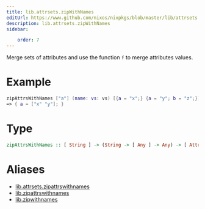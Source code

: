 ```yaml
---
title: lib.attrsets.zipWithNames
editUrl: https://www.github.com/nixos/nixpkgs/blob/master/lib/attrsets.nix#L879C5
description: lib.attrsets.zipWithNames
sidebar:

    order: 7
---
```


Merge sets of attributes and use the function `f` to merge attributes
values.

# Example

```nix
zipAttrsWithNames ["a"] (name: vs: vs) [{a = "x";} {a = "y"; b = "z";}]
=> { a = ["x" "y"]; }
```

# Type

```haskell
zipAttrsWithNames :: [ String ] -> (String -> [ Any ] -> Any) -> [ AttrSet ] -> AttrSet
```


# Aliases

- [lib.attrsets.zipattrswithnames](/nix-doc-comments/reference/lib/attrsets/lib-attrsets-zipattrswithnames)
- [lib.zipattrswithnames](/nix-doc-comments/reference/lib/lib-zipattrswithnames)
- [lib.zipwithnames](/nix-doc-comments/reference/lib/lib-zipwithnames)


